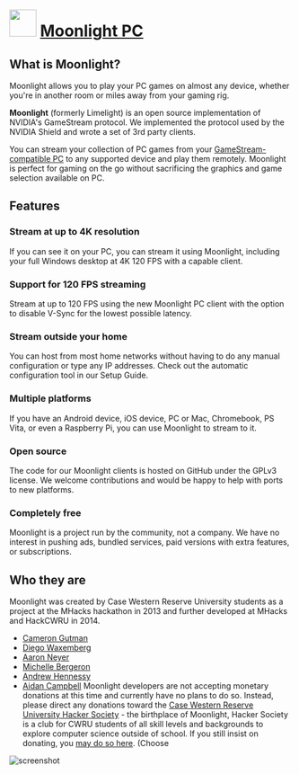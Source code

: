 ﻿# <img src="https://cdn.jsdelivr.net/gh/chtof/chocolatey-packages/automatic/moonlight-qt/moonlight-qt.png" width="48" height="48"/> [Moonlight PC](https://chocolatey.org/packages/moonlight-qt)

## What is Moonlight?
Moonlight allows you to play your PC games on almost any device, whether you're in another room or miles away from your gaming rig.

**Moonlight** (formerly Limelight) is an open source implementation of NVIDIA's GameStream protocol. We implemented the protocol used by the NVIDIA Shield and wrote a set of 3rd party clients.

You can stream your collection of PC games from your [GameStream-compatible PC](https://www.nvidia.com/en-us/shield/games/gamestream) to any supported device and play them remotely. Moonlight is perfect for gaming on the go without sacrificing the graphics and game selection available on PC.

## Features
### Stream at up to 4K resolution
If you can see it on your PC, you can stream it using Moonlight, including your full Windows desktop at 4K 120 FPS with a capable client.

### Support for 120 FPS streaming
Stream at up to 120 FPS using the new Moonlight PC client with the option to disable V-Sync for the lowest possible latency.

### Stream outside your home
You can host from most home networks without having to do any manual configuration or type any IP addresses. Check out the automatic configuration tool in our Setup Guide.

### Multiple platforms
If you have an Android device, iOS device, PC or Mac, Chromebook, PS Vita, or even a Raspberry Pi, you can use Moonlight to stream to it.

### Open source
The code for our Moonlight clients is hosted on GitHub under the GPLv3 license. We welcome contributions and would be happy to help with ports to new platforms.

### Completely free
Moonlight is a project run by the community, not a company. We have no interest in pushing ads, bundled services, paid versions with extra features, or subscriptions.

## Who they are
Moonlight was created by Case Western Reserve University students as a project at the MHacks hackathon in 2013 and further developed at MHacks and HackCWRU in 2014. 
- [Cameron Gutman](https://github.com/cgutman)
- [Diego Waxemberg](https://github.com/dwaxemberg)
- [Aaron Neyer](https://github.com/aaronneyer)
- [Michelle Bergeron](https://github.com/mrb113)
- [Andrew Hennessy](https://github.com/yetanothername)
- [Aidan Campbell](https://github.com/raidancampbell)
Moonlight developers are not accepting monetary donations at this time and currently have no plans to do so. Instead, please direct any donations toward the [Case Western Reserve University Hacker Society](http://hacsoc.org) - the birthplace of Moonlight, Hacker Society is a club for CWRU students of all skill levels and backgrounds to explore computer science outside of school. If you still insist on donating, you [may do so here](https://securelb.imodules.com/s/1526/index.aspx?sid=1526&gid=1&pgid=381). (Choose

![screenshot](https://cdn.jsdelivr.net/gh/chtof/chocolatey-packages/automatic/moonlight-qt/screenshot.png)